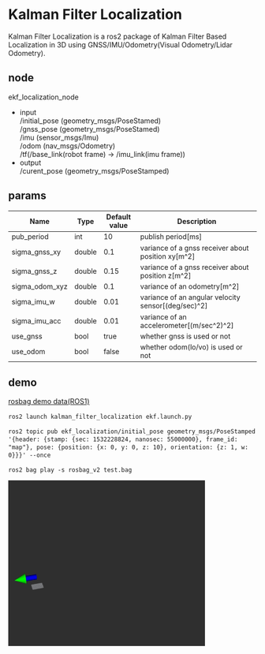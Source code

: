 # Kalman Filter Localization  
Kalman Filter Localization  is a ros2 package of Kalman Filter Based Localization in 3D using GNSS/IMU/Odometry(Visual Odometry/Lidar Odometry).

## node
ekf_localization_node
- input  
/initial_pose (geometry_msgs/PoseStamed)   
/gnss_pose  (geometry_msgs/PoseStamed)   
/imu  (sensor_msgs/Imu)  
/odom (nav_msgs/Odometry)  
/tf(/base_link(robot frame) → /imu_link(imu frame))  
- output  
/curent_pose (geometry_msgs/PoseStamped)

## params

|Name|Type|Default value|Description|
|---|---|---|---|
|pub_period|int|10|publish period[ms]|
|sigma_gnss_xy|double|0.1|variance of a gnss receiver about position xy[m^2]|
|sigma_gnss_z|double|0.15|variance of a gnss receiver about position z[m^2]|
|sigma_odom_xyz|double|0.1|variance of an odometry[m^2]|
|sigma_imu_w|double|0.01|variance of an angular velocity sensor[(deg/sec)^2]|
|sigma_imu_acc|double|0.01|variance of an accelerometer[(m/sec^2)^2]|
|use_gnss|bool|true|whether gnss is used or not |
|use_odom|bool|false|whether odom(lo/vo) is used or not |

## demo

[rosbag demo data(ROS1)](https://drive.google.com/file/d/1CYuip5dApvcF-xrB2f5s8pdBu7MGCDxP/view)


```
ros2 launch kalman_filter_localization ekf.launch.py
```

```
ros2 topic pub ekf_localization/initial_pose geometry_msgs/PoseStamped '{header: {stamp: {sec: 1532228824, nanosec: 55000000}, frame_id: "map"}, pose: {position: {x: 0, y: 0, z: 10}, orientation: {z: 1, w: 0}}}' --once
```

```
ros2 bag play -s rosbag_v2 test.bag
```


![demo](./images/demo_ekfl.gif)    